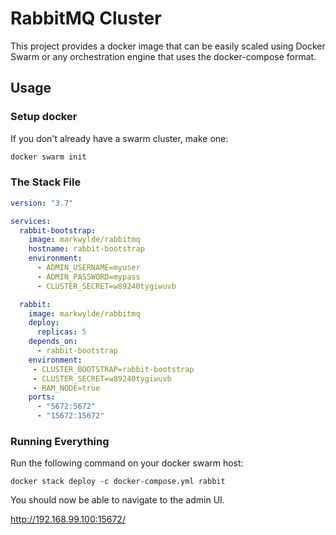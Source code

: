# RabbitMQ Cluster
This project provides a docker image that can be easily
scaled using Docker Swarm or any orchestration engine
that uses the docker-compose format.

## Usage
### Setup docker
If you don't already have a swarm cluster, make one:

```bash
docker swarm init
```

### The Stack File
```yaml
version: "3.7"

services:
  rabbit-bootstrap:
    image: markwylde/rabbitmq
    hostname: rabbit-bootstrap
    environment:
      - ADMIN_USERNAME=myuser
      - ADMIN_PASSWORD=mypass
      - CLUSTER_SECRET=w89240tygiwuvb

  rabbit:
    image: markwylde/rabbitmq
    deploy:
      replicas: 5
    depends_on:
      - rabbit-bootstrap
    environment:
     - CLUSTER_BOOTSTRAP=rabbit-bootstrap
     - CLUSTER_SECRET=w89240tygiwuvb
     - RAM_NODE=true
    ports:
      - "5672:5672"
      - "15672:15672"
```

### Running Everything
Run the following command on your docker swarm host:
```
docker stack deploy -c docker-compose.yml rabbit
```

You should now be able to navigate to the admin UI.

http://192.168.99.100:15672/
